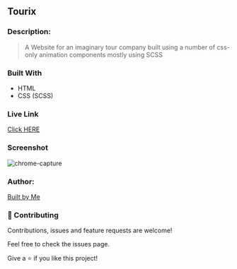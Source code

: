 ## Tourix

### Description:
> A Website for an imaginary tour company built using a number of css-only animation components mostly using SCSS 

### Built With
- HTML
- CSS (SCSS)

### Live Link
[Click HERE](https://jonasann.github.io/Tourix/)

### Screenshot
![chrome-capture](https://user-images.githubusercontent.com/24596411/85233596-7b9adb00-b3ff-11ea-807a-745aac41722d.gif)


### Author:
[Built by Me](https://github.com/JonasAnn/)

### 🤝 Contributing
Contributions, issues and feature requests are welcome!

Feel free to check the issues page.

Give a ⭐️ if you like this project!
